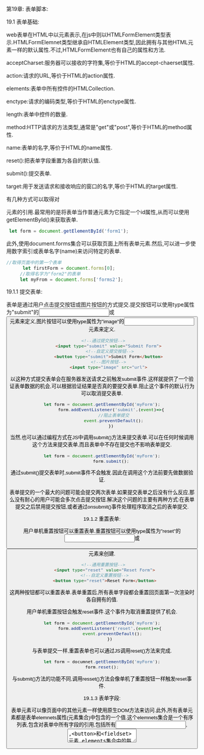 第19章: 表单脚本:

19.1 表单基础:

web表单在HTML中以<from>元素表示,在js中则以HTMLFormElement类型表示.HTMLFormElemnet类型继承自HTMLElement类型,因此拥有与其他HTML元素一样的默认属性.不过,HTMLFormElement也有自己的属性和方法.

acceptCharset:服务器可以接收的字符集,等价于HTML的accept-chaerset属性.

action:请求的URL,等价于HTML的action属性.

elements:表单中所有控件的HTMLCollection.

enctype:请求的编码类型,等价于HTML的enctype属性.

length:表单中控件的数量.

method:HTTP请求的方法类型,通常是"get"或"post",等价于HTML的method属性.

name:表单的名字,等价于HTML的name属性.

reset():把表单字段重置为各自的默认值.

submit():提交表单.

target:用于发送请求和接收响应的窗口的名字,等价于HTML的target属性.

有几种方式可以取得对<form>元素的引用.最常用的是将表单当作普通元素为它指定一个id属性,从而可以使用getElementById()来获取表单.

```js
 let form = document.getElementById('form1');
```

此外,使用document.forms集合可以获取页面上所有表单元素.然后,可以进一步使用数字索引或表单名字(name)来访问特定的表单.

```js
//取得页面中的第一个表单
      let firstForm = document.forms[0];
     //取得名字为"form2"的表单
     let myFrom = document.forms['forms2'];
```

19.1.1 提交表单:

表单是通过用户点击提交按钮或图片按钮的方式提交.提交按钮可以使用type属性为"submit"的<input>或<button>元素来定义,图片按钮可以使用type属性为"image"的<input>元素来定义.

```html
 <!--通过提交按钮-->
     <input type="submit" value="Submit Form">
      <!--自定义提交按钮-->
     <button type="submit">Submit Form</button>
     <!--图片按钮-->
     <input type="image" src="url">
```

以这种方式提交表单会在服务器发送请求之前触发submit事件.这样就提供了一个验证表单数据的机会,可以根据验证结果是否真的要提交表单.阻止这个事件的默认行为可以取消提交表单.

```js
let form = document.getElementById('myForm');
       form.addEventListener('submit',(event)=>{
         //阻止表单提交
         event.preventDefault();
       })
```

当然,也可以通过编程方式在JS中调用submit()方法来提交表单.可以在任何时候调用这个方法来提交表单,而且表单中不存在提交也不影响表单提交.

```js
let form = document.getElementById('myForm');
       form.submit();
```

通过submit()提交表单时,submit事件不会触发.因此在调用这个方法前要先做数据验证.

表单提交的一个最大的问题可能会提交两次表单.如果提交表单之后没有什么反应,那么没有耐心的用户可能会多次点击提交按钮.解决这个问题的主要有两种方式:在表单提交之后禁用提交按钮,或者通过onsubmit()事件处理程序取消之后的表单提交.

19.1.2 重置表单:

用户单机重置按钮可以重置表单.重置按钮可以使用type属性为"reset"的<input>或<button>元素来创建.

```html
 <!--通用重置按钮-->
  <input type="reset" value="Reset Form">
  <!--自定义重置按钮-->
  <button type="reset">Reset Form</button>
```

这两种按钮都可以重置表单.表单重置后,所有表单字段都会重置回页面第一次渲染时各自拥有的值.

用户单机重置按钮会触发reset事件.这个事件为取消重置提供了机会.

```js
let form = document.getElementById('myForm');
      form.addEventListener('reset',(event)=>{
        event.preventDefault();
      })
```

与表单提交一样,重置表单也可以通过JS调用reset()方法来完成.

```js
let form = documnet.getElementById('myForm');
form.reset();
```

与submit()方法的功能不同,调用resset()方法会像单机了重置按钮一样触发reset事件.

19.1.3 表单字段:

 表单元素可以像页面中的其他元素一样使用原生DOM方法来访问.此外,所有表单元素都是表单elemnets属性(元素集合)中包含的一个值.这个elemnets集合是一个有序列表,包含对表单中所有字段的引用,包括所有<input>,<textarea>,<button>和<fieldset>元素.elements集合中的每个字段都以它们在HTML标记中出现的次序保存,可以通过索引位置和name属性来访问.

```js
let form = document.getElementById('form1');
      //取得表单中的第一个字段
      let field1 = form.elements[0];
      //取得表单中名为"textbox1"的字段
      let field2 = form.elements['textbox1'];
      //取得字段的数量
      let fieldCount = form.elements.length;
```

1.表单字段的公共属性:

除<fieldset>元素以外,所有表单字段都有一组同样的属性.由于<input>类型可以表示多种表单字段,因此某些属性只适用于特定类型的字段.除此之外的属性可以在任何表单字段上使用.

disabled:布尔值,表示表单字段是否禁用.

form:指针,指向表单字段所属的表单.这个属性是只读的.

name:字符串,这个字段的名字.

readOnly:布尔值,表示这个字段是否只读.

tabIndex:数值,表示这个字段在按Tab键时的切换顺序.

type:字符串,表示字段类型,如"checkbox","radio"等.

value:要提交给服务器的字段值.对文件输入字段来说,这个属性是只读的,仅包含计算机上某个文件的路径.

```js
let from = document.getElementById('myForm');
       let field = form.elements[0];
       //修改字段的值
       field.value = "Another value";
       //检查字段所属的表单
       console.log(field.form === from);
       //给字段设置焦点
       field.focus();
       //禁用字段
       field.disbaled = true;
```

```js
//避免多次提交表单的代码:
       let from = document.getElementById('myForm');

       from.addEventListener('submit',(event)=>{
        event.preventDefault();
         let target = event.target;
         console.log(target)
         //取得表单提交按钮
         let btn = target.elements[1];
         console.log(btn)
         
         //禁用提交按钮
         btn.disabled = true;
         
       })

```

2.表单字段的公共方法:

每个表单字段都有两个公共方法:focus()和blur().focus()方法把浏览器焦点设置到表单字段,这意味着该字段会变成活动字段并可以响应表单键盘事件.focus()方法主要用来引起用户对页面中某个部分的注意.实现方法是监听load事件,然后在第一个字段上调用focus().

```js
 window.addEventListener('load',(event)=>{
         document.forms[0].elements[0].focus();
       })
```

注意,如果表单中第一个字段是type为'hidden'的<input>元素,或者该字段被css属性display或visibility隐藏了,以上代码就会出错.

HTML5为表单字段增加了autofocus属性,支持的浏览器会自动为带有该属性的元素设置焦点,而无须使用js

```html
<input type="text" autofocus>
```

为了让之前的代码在使用autofocus时也能正常工作,必须先检测元素上是否设置了该属性.

```js
window.addEventListener('load',(event)=>{
        let element = document.forms[0].elements[0];

        if(element.autofocus !==true)
        {
          element.focus();
          console.log('Js focus')
        }
      })
```

focus()反向的操作是blur(),用于从元素上移除焦点.调用blur()时,焦点不会转移到任何特定元素,仅仅只是从调用这个方法的元素上移除了.

3.表单字段的公共事件.

除了鼠标,键盘,变化和HTML事件外,所有字段还支持以下3个事件.

blur:在字段失去焦点时触发.

change:在<input>和<textarea>元素的value发生变化且失去焦点时触发,或者在<select>元素中选中选项发生变化时触发.

focus:在字段获得焦点时触发.


